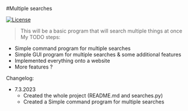 #Multiple searches

[![License](https://img.shields.io/badge/License-Apache_2.0-blue.svg)](https://opensource.org/licenses/Apache-2.0)
>This will be a basic program that will search multiple things at once
My TODO steps:
- Simple command program for multiple searches
- Simple GUI program for multiple searches & some additional features
- Implemented everything onto a website
- More features ?

Changelog:
- 7.3.2023
    * Created the whole project (README.md and searches.py)
    * Created a Simple command program for multiple searches